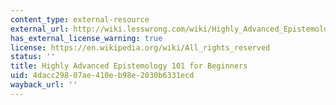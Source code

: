 ```yaml
---
content_type: external-resource
external_url: http://wiki.lesswrong.com/wiki/Highly_Advanced_Epistemology_101_for_Beginners
has_external_license_warning: true
license: https://en.wikipedia.org/wiki/All_rights_reserved
status: ''
title: Highly Advanced Epistemology 101 for Beginners
uid: 4dacc298-07ae-410e-b98e-2030b6331ecd
wayback_url: ''
---
```

